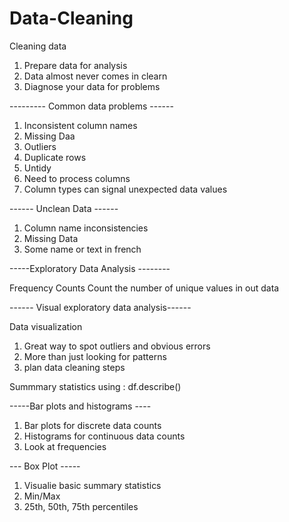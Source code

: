 # Data-Cleaning

Cleaning data
1. Prepare data for analysis
2. Data almost never comes in clearn
3. Diagnose your data for problems

--------- Common data problems ------

1. Inconsistent column names
2. Missing Daa
3. Outliers
4. Duplicate rows
5. Untidy
6. Need to process columns
7. Column types can signal unexpected data values

------ Unclean Data ------

1. Column name inconsistencies
2. Missing Data
3. Some name or text in french

-----Exploratory Data Analysis --------

Frequency Counts
Count the number of unique values in out data

------ Visual exploratory data analysis------

Data visualization 
1. Great way to spot outliers and obvious errors
2. More than just looking for patterns
3. plan data cleaning steps

Summmary statistics using : df.describe()

-----Bar plots and histograms ----

1. Bar plots for discrete data counts
2. Histograms for continuous data counts
3. Look at frequencies

--- Box Plot -----
1. Visualie basic summary statistics
2. Min/Max
3. 25th, 50th, 75th percentiles








